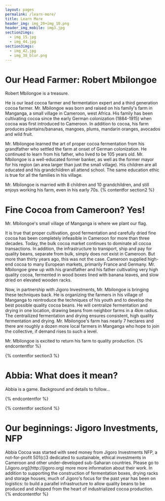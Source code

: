 ```yaml
---
layout: pages
permalink: /learn-more/
title: Learn More
header_img: img_20+img_10.png
header_img_mobile: img3.jpg
section2imgs:
  - img_15.jpg
  - img_44.jpg
section3imgs:
  - img_42.jpg
  - img_38_blur.png
---
```


<h1 class="is-uppercase is-size-1"><span>Our Head Farmer:</span> Robert Mbilongoe</h1>
Robert Mbilongoe is a treasure. 

He is our lead cocoa farmer and fermentation expert and a third generation cocoa farmer. Mr. Mbilongoe was born and raised on his family's farm in Manganga, a small village in Cameroon, west Africa. His family has been cultivating cocoa since the early German colonization (1884-1915) when cocoa was first introduced to Cameroon. In addition to cocoa, his farm produces plantains/bananas, mangoes, plums, mandarin oranges, avocados and wild fruit.

Mr. Mbilongoe learned the art of proper cocoa fermentation from his grandfather who settled the farm at onset of German colonization. He continued to learn from his father, who lived to be 105 years old. Mr. Mbilongoe is a well-educated former banker, as well as the former mayor for his region (an area larger than just the small village). His children are all educated and his grandchildren all attend school. The same education ethic is true for all the families in his village.

Mr. Mbilongoe is married with 8 children and 10 grandchildren, and still enjoys working his farm, even in his early 70s. 
{% contentfor section2 %}


<h1 class="is-uppercase is-size-1"><span>Fine Cocoa from Cameroon?</span> Yes!</h1>
Mr. Mbilongoe's small village of Manganga is where we plant our flag.

It is true that proper cultivation, good fermentation and carefully dried fine cocoa has been completely infeasible in Cameroon for more than three decades. Today, the bulk cocoa market continues to dominate all cocoa transactions. In addition, the infrastructure to transport, ship and pay for quality beans, separate from bulk, simply does not exist in Cameroon. But more than thirty years ago, this was not the case. Cameroon supplied high-end cocoa to many European markets, primarily France and Germany. Mr. Mbilongoe grew up with his grandfather and his father cultivating very high quality cocoa, fermented in wood boxes lined with banana leaves, and slow dried on elevated wooden racks.

Now, in partnership with Jigoro Investments, Mr. Mbilongoe is bringing these techniques back. He is organizing the farmers in his village of Manganga to reintroduce the techniques of his youth and to develop the best possible quality cocoa beans. He will centralize fermentation and drying in one location, drawing beans from neighbor farms in a 4km radius. The centrailized fermentation and drying ensures consistent, high quality fermentation and drying. Mr. Mbilongoe's farm has nearly 7 hectares and there are roughly a dozen more local farmers in Manganga who hope to join the collective, if demand rises to such a level.

Mr. Mbilongoe is excited to return his farm to quality production.
{% endcontentfor %}

{% contentfor section3 %}
<h1 class="is-uppercase is-size-1"><span>Abbia:</span> What does it mean?</h1>
Abbia is a game. Background and details to follow...

{% endcontentfor %}

{% contentfor section4 %}
<h1 class="is-uppercase is-size-1"><span>Our beginnings:</span> Jigoro Investments, NFP</h1>
Abbia Cocoa was started with seed money from Jigoro Investments NFP, a not-for-profit 501(c)3 dedicated to sustainable, ethical investments in Cameroon and other under-developed sub-Saharan countries. Please go to [Jigoro.org](http://jigoro.org) more more information about their work. In addition to supporting the construction of fermentation boxes, drying racks and storage houses, much of Jigoro's focus for the past year has been on logistics: to build a parallel infrastructure to allow quality beans to be produced and shipped from the heart of industrialized cocoa production.
{% endcontentfor %}
